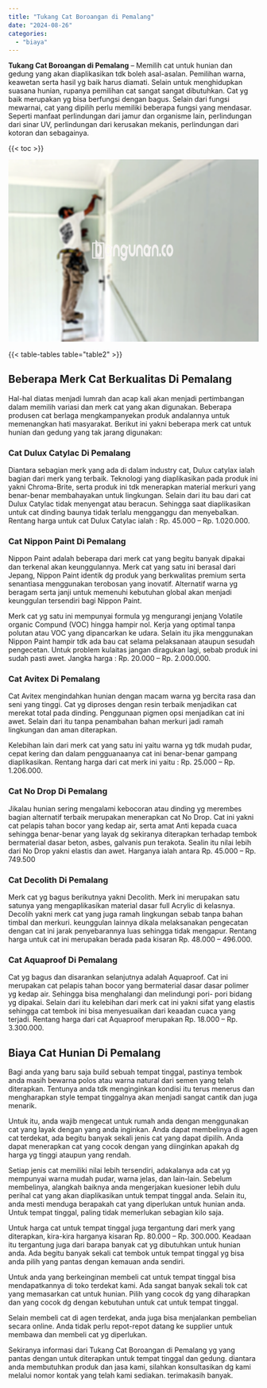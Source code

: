 ```yaml
---
title: "Tukang Cat Boroangan di Pemalang"
date: "2024-08-26"
categories: 
  - "biaya"
---
```


**Tukang Cat Boroangan di Pemalang** – Memilih cat untuk hunian dan gedung yang akan diaplikasikan tdk boleh asal-asalan. Pemilihan warna, keawetan serta hasil yg baik harus diamati. Selain untuk menghidupkan suasana hunian, rupanya pemilihan cat sangat sangat dibutuhkan. Cat yg baik merupakan yg bisa berfungsi dengan bagus. Selain dari fungsi mewarnai, cat yang dipilih perlu memiliki beberapa fungsi yang mendasar. Seperti manfaat perlindungan dari jamur dan organisme lain, perlindungan dari sinar UV, perlindungan dari kerusakan mekanis, perlindungan dari kotoran dan sebagainya.

{{< toc >}}

![Tukang Cat Boroangan di Pemalang](/images/jasa-cat-murah12.png)

{{< table-tables table="table2" >}}

## Beberapa Merk Cat Berkualitas Di Pemalang

Hal-hal diatas menjadi lumrah dan acap kali akan menjadi pertimbangan dalam memilih variasi dan merk cat yang akan digunakan. Beberapa produsen cat berlaga mengkampanyekan produk andalannya untuk memenangkan hati masyarakat. Berikut ini yakni beberapa merk cat untuk hunian dan gedung yang tak jarang digunakan:

### Cat Dulux Catylac Di Pemalang

Diantara sebagian merk yang ada di dalam industry cat, Dulux catylax ialah bagian dari merk yang terbaik. Teknologi yang diaplikasikan pada produk ini yakni Chroma-Brite, serta produk ini tdk menerapkan material merkuri yang benar-benar membahayakan untuk lingkungan. Selain dari itu bau dari cat Dulux Catylac tidak menyengat atau beracun. Sehingga saat diaplikasikan untuk cat dinding baunya tidak terlalu mengganggu dan menyebalkan. Rentang harga untuk cat Dulux Catylac ialah : Rp. 45.000 – Rp. 1.020.000.

### Cat Nippon Paint Di Pemalang

Nippon Paint adalah beberapa dari merk cat yang begitu banyak dipakai dan terkenal akan keunggulannya. Merk cat yang satu ini berasal dari Jepang, Nippon Paint identik dg produk yang berkwalitas premium serta senantiasa menggunakan terobosan yang inovatif. Alternatif warna yg beragam serta janji untuk memenuhi kebutuhan global akan menjadi keunggulan tersendiri bagi Nippon Paint.

Merk cat yg satu ini mempunyai formula yg mengurangi jenjang Volatile organic Compund (VOC) hingga hampir nol. Kerja yang optimal tanpa polutan atau VOC yang dipancarkan ke udara. Selain itu jika menggunakan Nippon Paint hampir tdk ada bau cat selama pelaksanaan ataupun sesudah pengecetan. Untuk problem kulaitas jangan diragukan lagi, sebab produk ini sudah pasti awet. Jangka harga : Rp. 20.000 – Rp. 2.000.000.

### Cat Avitex Di Pemalang

Cat Avitex mengindahkan hunian dengan macam warna yg bercita rasa dan seni yang tinggi. Cat yg diproses dengan resin terbaik menjadikan cat merekat total pada dinding. Penggunaan pigmen opsi menjadikan cat ini awet. Selain dari itu tanpa penambahan bahan merkuri jadi ramah lingkungan dan aman diterapkan.

Kelebihan lain dari merk cat yang satu ini yaitu warna yg tdk mudah pudar, cepat kering dan dalam pengguanaanya cat ini benar-benar gampang diaplikasikan. Rentang harga dari cat merk ini yaitu : Rp. 25.000 – Rp. 1.206.000.

### Cat No Drop Di Pemalang

Jikalau hunian sering mengalami kebocoran atau dinding yg merembes bagian alternatif terbaik merupakan menerapkan cat No Drop. Cat ini yakni cat pelapis tahan bocor yang kedap air, serta amat Anti kepada cuaca sehingga benar-benar yang layak dg sekiranya diterapkan terhadap tembok bermaterial dasar beton, asbes, galvanis pun terakota. Sealin itu nilai lebih dari No Drop yakni elastis dan awet. Harganya ialah antara Rp. 45.000 – Rp. 749.500

### Cat Decolith Di Pemalang

Merk cat yg bagus berikutnya yakni Decolith. Merk ini merupakan satu satunya yang mengaplikasikan material dasar full Acrylic di kelasnya. Decolih yakni merk cat yang juga ramah lingkungan sebab tanpa bahan timbal dan merkuri. keunggulan lainnya dikala melaksanakan pengecatan dengan cat ini jarak penyebarannya luas sehingga tidak mengapur. Rentang harga untuk cat ini merupakan berada pada kisaran Rp. 48.000 – 496.000.

### Cat Aquaproof Di Pemalang

Cat yg bagus dan disarankan selanjutnya adalah Aquaproof. Cat ini merupakan cat pelapis tahan bocor yang bermaterial dasar dasar polimer yg kedap air. Sehingga bisa menghalangi dan melindungi pori- pori bidang yg dipakai. Selain dari itu kelebihan dari merk cat ini yakni sifat yang elastis sehingga cat tembok ini bisa menyesuaikan dari keaadan cuaca yang terjadi. Rentang harga dari cat Aquaproof merupakan Rp. 18.000 – Rp. 3.300.000.

## Biaya Cat Hunian Di Pemalang

Bagi anda yang baru saja build sebuah tempat tinggal, pastinya tembok anda masih bewarna polos atau warna natural dari semen yang telah diterapkan. Tentunya anda tdk menginginkan kondisi itu terus menerus dan mengharapkan style tempat tinggalnya akan menjadi sangat cantik dan juga menarik.

Untuk itu, anda wajib mengecat untuk rumah anda dengan menggunakan cat yang layak dengan yang anda inginkan. Anda dapat membelinya di agen cat terdekat, ada begitu banyak sekali jenis cat yang dapat dipilih. Anda dapat menerapkan cat yang cocok dengan yang diinginkan apakah dg harga yg tinggi ataupun yang rendah.

Setiap jenis cat memiliki nilai lebih tersendiri, adakalanya ada cat yg mempunyai warna mudah pudar, warna jelas, dan lain-lain. Sebelum membelinya, alangkah baiknya anda mengerjakan kuesioner lebih dulu perihal cat yang akan diaplikasikan untuk tempat tinggal anda. Selain itu, anda mesti menduga berapakah cat yang diperlukan untuk hunian anda. Untuk tempat tinggal, paling tidak memerlukan sebagian kilo saja.

Untuk harga cat untuk tempat tinggal juga tergantung dari merk yang diterapkan, kira-kira harganya kisaran Rp. 80.000 – Rp. 300.000. Keadaan itu tergantung juga dari barapa banyak cat yg dibutuhkan untuk hunian anda. Ada begitu banyak sekali cat tembok untuk tempat tinggal yg bisa anda pilih yang pantas dengan kemauan anda sendiri.

Untuk anda yang berkeinginan membeli cat untuk tempat tinggal bisa mendapatkannya di toko terdekat kami. Ada sangat banyak sekali tok cat yang memasarkan cat untuk hunian. Pilih yang cocok dg yang diharapkan dan yang cocok dg dengan kebutuhan untuk cat untuk tempat tinggal.

Selain membeli cat di agen terdekat, anda juga bisa menjalankan pembelian secara online. Anda tidak perlu repot-repot datang ke supplier untuk membawa dan membeli cat yg diperlukan.

Sekiranya informasi dari Tukang Cat Boroangan di Pemalang yg yang pantas dengan untuk diterapkan untuk tempat tinggal dan gedung. diantara anda membutuhkan produk dan jasa kami, silahkan konsultasikan dg kami melalui nomor kontak yang telah kami sediakan. terimakasih banyak.
